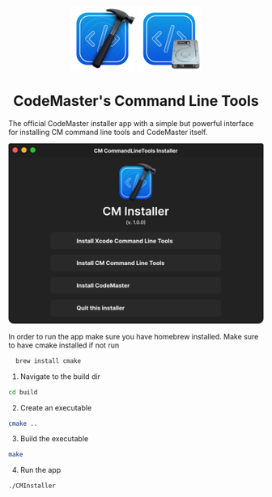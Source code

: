 <p align="center">
  <img src="https://github.com/CodeMasterApp/CodeMaster/blob/main/CodeMaster/CodeMaster/Assets.xcassets/AppIcon.appiconset/Flare.png" alt="Logo" height="128">
  <img src="img/CMT-Installer-Icon.png" alt="Logo" height="128">
  <h1 align="center">CodeMaster's Command Line Tools</h1>
</p>

The official CodeMaster installer app with a simple but powerful interface for installing CM command line tools and CodeMaster itself.

<img width="800" alignment="center" alt="github-banner" src="img/Window.svg">

In order to run the app make sure you have homebrew installed.
Make sure to have cmake installed if not run
```sh
  brew install cmake
```

1. Navigate to the build dir
```sh
cd build
```
2. Create an executable
```sh
cmake ..
```
3. Build the executable
```sh
make
```
4. Run the app
```sh
./CMInstaller
```

